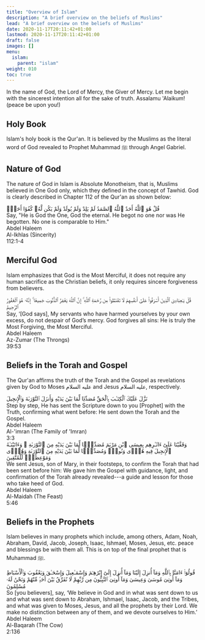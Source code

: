 ```yaml
---
title: "Overview of Islam"
description: "A brief overview on the beliefs of Muslims"
lead: "A brief overview on the beliefs of Muslims"
date: 2020-11-17T20:11:42+01:00
lastmod: 2020-11-17T20:11:42+01:00
draft: false
images: []
menu:
  islam:
    parent: "islam"
weight: 010
toc: true
---
```

In the name of God, the Lord of Mercy, the Giver of Mercy. Let me begin with the sincerest
intention all for the sake of truth. Assalamu 'Alaikum! (peace be upon you!)

## Holy Book
Islam's holy book is the Qur'an. It is believed by the Muslims as the literal word of God revealed to Prophet Muhammad <span class="quran-inline">ﷺ</span> through Angel Gabriel.

## Nature of God
The nature of God in Islam is Absolute Monotheism, that is, Muslims believed in One God only, which they defined in the concept of Tawhid. God is clearly described in Chapter 112 of the Qur'an as shown below:
<div class="quran-wrapper">
    <div class="quran-verse">
        <div class="quran">
            قُلْ هُوَ ٱللَّهُ أَحَدٌ
            ٱللَّهُ ٱلصَّمَدُ
            لَمْ يَلِدْ وَلَمْ يُولَدْ
            وَلَمْ يَكُن لَّهُۥ كُفُوًا أَحَدٌۢ
        </div>
        <div class="translation">
            Say, "He is God <span class="emphasize">the One</span>,
            God the eternal.
            He begot no one nor was He begotten.
            No one is comparable to Him."
        </div>  
    </div>
    <div class="verse-no">
        <div class="book" style="width:25%;">Abdel Haleem</div>
        <div class="chapter" style="width:50%;">Al-Ikhlas (Sincerity)</div>
        <div class="chapter-verse" style="width:25%;">112:1-4</div>
    </div>  
</div>

## Merciful God
Islam emphasizes that God is the Most Merciful, it does not require any human sacrifice as the Christian beliefs, it only requires sincere forgiveness from believers.

<div class="quran-wrapper">
    <div class="quran-verse">
        <div class="quran">
            قُلْ يَـٰعِبَادِىَ ٱلَّذِينَ أَسْرَفُوا۟ عَلَىٰٓ أَنفُسِهِمْ لَا تَقْنَطُوا۟ مِن رَّحْمَةِ ٱللَّهِ ۚ إِنَّ ٱللَّهَ يَغْفِرُ ٱلذُّنُوبَ جَمِيعًا ۚ إِنَّهُۥ هُوَ ٱلْغَفُورُ ٱلرَّحِيمُ
        </div>
        <div class="translation">
            Say, ‘[God says], My servants who have harmed yourselves by your own excess, <span class="emphasize">do not despair of God’s mercy. God forgives all sins</span>: He is truly the Most Forgiving, the Most Merciful.
        </div>  
    </div>
    <div class="verse-no">
        <div class="book" style="width:25%;">Abdel Haleem</div>
        <div class="chapter" style="width:50%;">Az-Zumar (The Throngs)</div>
        <div class="chapter-verse" style="width:25%;">39:53</div>
    </div>   
</div>

## Beliefs in the Torah and Gospel
The Qur'an affirms the truth of the Torah and the Gospel as revelations given by God to Moses <span class="quran-inline">عليه السلام</span> and Jesus <span class="quran-inline">عليه السلام</span>, respectively.
<div class="quran-wrapper">
    <div class="quran-verse">
        <div class="quran">
            نَزَّلَ عَلَيْكَ ٱلْكِتَـٰبَ بِٱلْحَقِّ مُصَدِّقًۭا لِّمَا بَيْنَ يَدَيْهِ وَأَنزَلَ ٱلتَّوْرَىٰةَ وَٱلْإِنجِيلَ
        </div>
        <div class="translation">
            Step by step, He has sent the Scripture down to you [Prophet] with the Truth, confirming what went before: He sent down the <span class="emphasize">Torah</span> and the <span class="emphasize">Gospel</span>.
        </div>  
    </div>
    <div class="verse-no">
        <div class="book" style="width:25%;">Abdel Haleem</div>
        <div class="chapter" style="width:50%;">Al-'imran (The Family of 'Imran)</div>
        <div class="chapter-verse" style="width:25%;">3:3</div>
    </div>  
</div>

<div class="quran-wrapper">
    <div class="quran-verse">
        <div class="quran">
            وَقَفَّيْنَا عَلَىٰٓ ءَاثَـٰرِهِم بِعِيسَى ٱبْنِ مَرْيَمَ مُصَدِّقًۭا لِّمَا بَيْنَ يَدَيْهِ مِنَ ٱلتَّوْرَىٰةِ ۖ وَءَاتَيْنَـٰهُ ٱلْإِنجِيلَ فِيهِ هُدًۭى وَنُورٌۭ وَمُصَدِّقًۭا لِّمَا بَيْنَ يَدَيْهِ مِنَ ٱلتَّوْرَىٰةِ وَهُدًۭى وَمَوْعِظَةًۭ لِّلْمُتَّقِينَ
        </div>
        <div class="translation">
            We sent Jesus, son of Mary, in their footsteps, to confirm the <span class="emphasize">Torah</span> that had been sent before him: We gave him the <span class="emphasize">Gospel</span> with guidance, light, and confirmation of the Torah already revealed---a guide and lesson for those who take heed of God.
        </div>  
    </div>
    <div class="verse-no">
        <div class="book" style="width:25%;">Abdel Haleem</div>
        <div class="chapter" style="width:50%;">Al-Maidah (The Feast)</div>
        <div class="chapter-verse" style="width:25%;">5:46</div>
    </div>  
</div>

## Beliefs in the Prophets
Islam believes in many prophets which include, among others, Adam, Noah, Abraham, David, Jacob, Joseph, Isaac, Ishmael, Moses, Jesus, etc. peace and blessings be with them all. This is on top of the final prophet that is Muhammad <span class="quran-inline">ﷺ</span>.

<div class="quran-wrapper">
    <div class="quran-verse">
        <div class="quran">
            قُولُوٓا۟ ءَامَنَّا بِٱللَّهِ وَمَآ أُنزِلَ إِلَيْنَا وَمَآ أُنزِلَ إِلَىٰٓ إِبْرَٰهِـۧمَ وَإِسْمَـٰعِيلَ وَإِسْحَـٰقَ وَيَعْقُوبَ وَٱلْأَسْبَاطِ وَمَآ أُوتِىَ مُوسَىٰ وَعِيسَىٰ وَمَآ أُوتِىَ ٱلنَّبِيُّونَ مِن رَّبِّهِمْ لَا نُفَرِّقُ بَيْنَ أَحَدٍۢ مِّنْهُمْ وَنَحْنُ لَهُۥ مُسْلِمُونَ
        </div>
        <div class="translation">
            So [you believers], say, ‘We believe in God and in what was sent down to us and what was sent down to <span class="emphasize">Abraham</span>, <span class="emphasize">Ishmael</span>, <span class="emphasize">Isaac</span>, <span class="emphasize">Jacob</span>, and <span class="emphasize">the Tribes</span>, and what was given to <span class="emphasize">Moses</span>, <span class="emphasize">Jesus</span>, and <span class="emphasize">all the prophets</span> by their Lord. We make no distinction between any of them, and we devote ourselves to Him.’
        </div>  
    </div>
    <div class="verse-no">
        <div class="book" style="width:25%;">Abdel Haleem</div>
        <div class="chapter" style="width:50%;">Al-Baqarah (The Cow)</div>
        <div class="chapter-verse" style="width:25%;">2:136</div>
    </div>  
</div>

